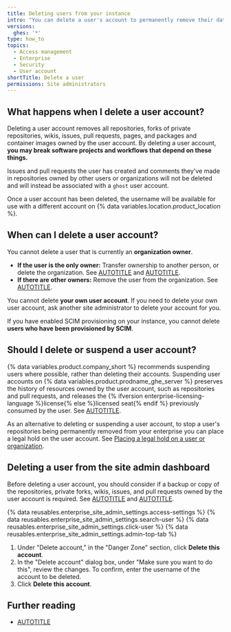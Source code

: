 ```yaml
---
title: Deleting users from your instance
intro: "You can delete a user's account to permanently remove their data from {% data variables.location.product_location %}."
versions:
  ghes: '*'
type: how_to
topics:
  - Access management
  - Enterprise
  - Security
  - User account
shortTitle: Delete a user
permissions: Site administrators
---
```


## What happens when I delete a user account?

Deleting a user account removes all repositories, forks of private repositories, wikis, issues, pull requests, pages, and packages and container images owned by the user account. By deleting a user account, **you may break software projects and workflows that depend on these things.**

Issues and pull requests the user has created and comments they've made in repositories owned by other users or organizations will not be deleted and will instead be associated with a `ghost` user account.

Once a user account has been deleted, the username will be available for use with a different account on {% data variables.location.product_location %}.

## When can I delete a user account?

You cannot delete a user that is currently an **organization owner**.

* **If the user is the only owner:** Transfer ownership to another person, or delete the organization. See [AUTOTITLE](/organizations/managing-organization-settings/transferring-organization-ownership) and [AUTOTITLE](/organizations/managing-organization-settings/deleting-an-organization-account).
* **If there are other owners:** Remove the user from the organization. See [AUTOTITLE](/account-and-profile/setting-up-and-managing-your-personal-account-on-github/managing-your-membership-in-organizations/removing-yourself-from-an-organization).

You cannot delete **your own user account**. If you need to delete your own user account, ask another site administrator to delete your account for you.

If you have enabled SCIM provisioning on your instance, you cannot delete **users who have been provisioned by SCIM**.

## Should I delete or suspend a user account?

{% data variables.product.company_short %} recommends suspending users where possible, rather than deleting their accounts. Suspending user accounts on {% data variables.product.prodname_ghe_server %} preserves the history of resources owned by the user account, such as repositories and pull requests, and releases the {% ifversion enterprise-licensing-language %}license{% else %}licensed seat{% endif %} previously consumed by the user. See [AUTOTITLE](/admin/managing-accounts-and-repositories/managing-users-in-your-enterprise/suspending-and-unsuspending-users).

As an alternative to deleting or suspending a user account, to stop a user's repositories being permanently removed from your enterprise you can place a legal hold on the user account. See [Placing a legal hold on a user or organization](/admin/managing-accounts-and-repositories/managing-users-in-your-enterprise/placing-a-legal-hold-on-a-user-or-organization).

## Deleting a user from the site admin dashboard

Before deleting a user account, you should consider if a backup or copy of the repositories, private forks, wikis, issues, and pull requests owned by the user account is required. See [AUTOTITLE](/admin/backing-up-and-restoring-your-instance/configuring-backups-on-your-instance) and [AUTOTITLE](/repositories/archiving-a-github-repository/backing-up-a-repository).

{% data reusables.enterprise_site_admin_settings.access-settings %}
{% data reusables.enterprise_site_admin_settings.search-user %}
{% data reusables.enterprise_site_admin_settings.click-user %}
{% data reusables.enterprise_site_admin_settings.admin-top-tab %}
1. Under "Delete account," in the "Danger Zone" section, click **Delete this account**.
1. In the "Delete account" dialog box, under "Make sure you want to do this", review the changes. To confirm, enter the username of the account to be deleted.
1. Click **Delete this account**.

## Further reading

* [AUTOTITLE](/rest/enterprise-admin/users#delete-a-user)

